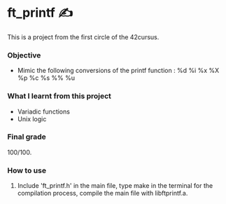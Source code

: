 # ft_printf :writing_hand:

This is a project from the first circle of the 42cursus.

### Objective 
  * Mimic the following conversions of the printf function : %d %i %x %X %p %c %s %% %u

### What I learnt from this project
  * Variadic functions
  * Unix logic

### Final grade
  100/100.


### How to use
  1. Include 'ft_printf.h' in the main file, type make in the terminal for the compilation process, compile the main file with libftprintf.a.
